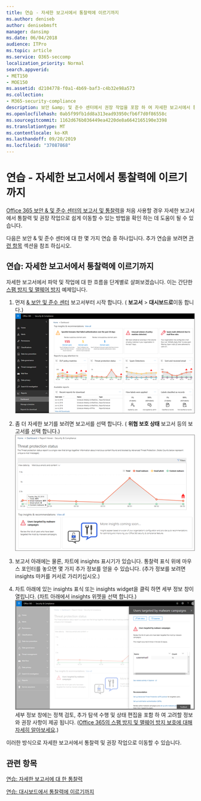 ```yaml
---
title: 연습 - 자세한 보고서에서 통찰력에 이르기까지
ms.author: deniseb
author: denisebmsft
manager: dansimp
ms.date: 06/04/2018
audience: ITPro
ms.topic: article
ms.service: O365-seccomp
localization_priority: Normal
search.appverid:
- MET150
- MOE150
ms.assetid: d2104778-f0a1-4b69-baf3-c4b32e98a573
ms.collection:
- M365-security-compliance
description: 보안 &amp; 및 준수 센터에서 권장 작업을 포함 하 여 자세한 보고서에서 통찰력으로 이동 하는 방법에 대해 알아봅니다.
ms.openlocfilehash: 0ab5f99fb1dd8a313ead93950cfb6f7d0f86558c
ms.sourcegitcommit: 1162d676b036449ea4220de8a6642165190e3398
ms.translationtype: MT
ms.contentlocale: ko-KR
ms.lasthandoff: 09/20/2019
ms.locfileid: "37087868"
---
```

# <a name="walkthrough---from-a-detailed-report-to-an-insight"></a>연습 - 자세한 보고서에서 통찰력에 이르기까지

[Office 365 보안 &amp; 및 준수 센터의 보고서 및 통찰력](reports-and-insights-in-security-and-compliance.md)을 처음 사용할 경우 자세한 보고서에서 통찰력 및 권장 작업으로 쉽게 이동할 수 있는 방법을 확인 하는 데 도움이 될 수 있습니다. 
  
다음은 보안 &amp; 및 준수 센터에 대 한 몇 가지 연습 중 하나입니다. 추가 연습을 보려면 [관련 항목](#related-topics) 섹션을 참조 하십시오. 
  
## <a name="walkthrough-from-a-detailed-report-to-an-insight"></a>연습: 자세한 보고서에서 통찰력에 이르기까지

자세한 보고서에서 파악 및 작업에 대 한 흐름을 단계별로 살펴보겠습니다. 이는 간단한 [스팸 방지 및 맬웨어 방지](anti-spam-and-anti-malware-protection.md) 예제입니다. 
  
1. 먼저 [ &amp; 보안 및 준수 센터](https://protection.office.com) 보고서부터 시작 합니다. ( **보고서** \> **대시보드로**이동 합니다.) <br/>![보안 &amp; 및 준수 센터에서 보고서 \> 대시보드로 이동 합니다.](../media/68f3bb7c-b4f7-4cca-904b-478643a93c94.png)
  
2. 좀 더 자세한 보기를 보려면 보고서를 선택 합니다. ( **위협 보호 상태** 보고서 등의 보고서를 선택 합니다.)<br/>![통찰력을 보여 주는 위협 방지 상태 보고서](../media/f47d7dbd-816a-47ba-b8db-53919fbed192.png)
  
3. 보고서 아래에는 물론, 차트에 insights 표시기가 있습니다. 통찰력 표식 위에 마우스 포인터를 놓으면 몇 가지 추가 정보를 얻을 수 있습니다. (추가 정보를 보려면 insights 마커를 커서로 가리키십시오.)
    
4. 차트 아래에 있는 insights 표식 또는 insights widget을 클릭 하면 세부 정보 창이 열립니다. (차트 아래에서 insights 위젯을 선택 합니다.)<br/>![맬웨어에 대 한 정보](../media/2c8bccc5-ca4e-4bb9-ad4c-55fcee0535b7.png)<br/>세부 정보 창에는 정책 검토, 추가 탐색 수행 및 상태 편집을 포함 하 여 고려할 정보와 권장 사항이 제공 됩니다. ([Office 365의 스팸 방지 및 맬웨어 방지 보호에 대해 자세히 알아보세요](anti-spam-and-anti-malware-protection.md).)
    
이러한 방식으로 자세한 보고서에서 통찰력 및 권장 작업으로 이동할 수 있습니다. 
  
## <a name="related-topics"></a>관련 항목

[연습: 자세한 보고서에 대 한 통찰력](from-an-insight-to-a-detailed-report.md)
  
[연습: 대시보드에서 통찰력에 이르기까지](from-a-dashboard-to-an-insight.md)
  

